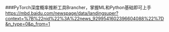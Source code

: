 
###PyTorch深度概率推断工具Brancher，掌握ML和Python基础即可上手
https://mbd.baidu.com/newspage/data/landingsuper?context=%7B%22nid%22%3A%22news_9299541602396604088%22%7D&n_type=0&p_from=1
